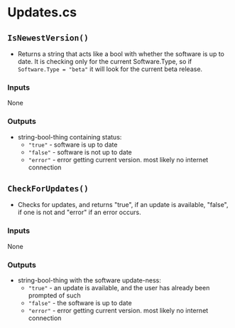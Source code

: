 # Updates.cs

## `IsNewestVersion()`
- Returns a string that acts like a bool with whether the software is up to date. It is checking only for the current Software.Type, so if `Software.Type = "beta"` it will look for the current beta release.

### Inputs
None

### Outputs
- string-bool-thing containing status:
  - `"true"` - software is up to date
  - `"false"` - software is not up to date
  - `"error"` - error getting current version. most likely no internet connection

## `CheckForUpdates()`
- Checks for updates, and returns "true", if an update is available, "false", if one is not and "error" if an error occurs.

### Inputs
None

### Outputs
- string-bool-thing with the software update-ness:
  - `"true"` - an update is available, and the user has already been prompted of such
  - `"false"` - the software is up to date
  - `"error"` - error getting current version. most likely no internet connection
